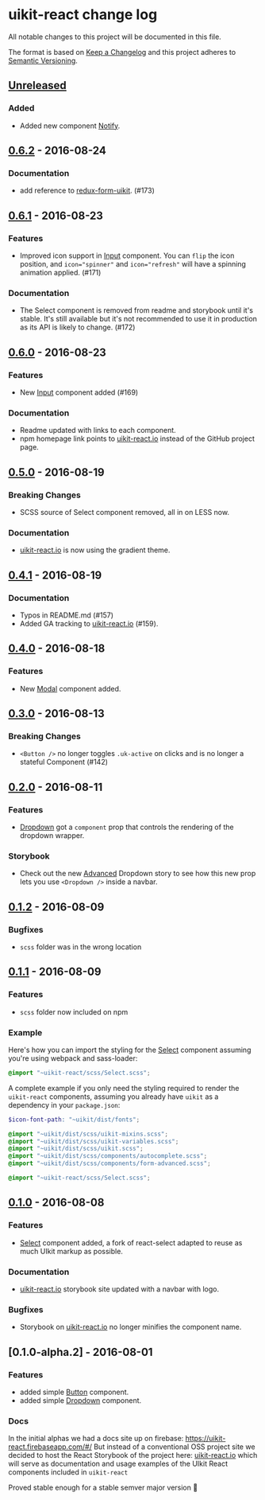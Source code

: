# uikit-react change log

All notable changes to this project will be documented in this file.

The format is based on [Keep a Changelog](http://keepachangelog.com/)
and this project adheres to [Semantic Versioning](http://semver.org/).

## [Unreleased]
### Added
* Added new component [Notify](http://uikit-react.io/?selectedKind=Notify&selectedStory=Basic%20Usage&full=0&down=1&left=1&panelRight=0&downPanel=kadirahq%2Fstorybook-addon-actions%2Factions-panel).

## [0.6.2] - 2016-08-24
### Documentation
* add reference to [redux-form-uikit](https://github.com/stipsan/redux-form-uikit). (#173)

## [0.6.1] - 2016-08-23
### Features
* Improved icon support in [Input](http://uikit-react.io/?selectedKind=Input&selectedStory=Form%20and%20icons&full=0&down=0&left=1&panelRight=0) component. You can `flip` the icon position, and `icon="spinner"` and `icon="refresh"` will have a spinning animation applied. (#171)

### Documentation
* The Select component is removed from readme and storybook until it's stable. It's still available but it's not recommended to use it in production as its API is likely to change. (#172)

## [0.6.0] - 2016-08-23
### Features
* New [Input](http://uikit-react.io/?selectedKind=Input&selectedStory=Basic%20Usage&full=0&down=0&left=1&panelRight=0) component added (#169)

### Documentation
* Readme updated with links to each component.
* npm homepage link points to [uikit-react.io](https://uikit-react.io/) instead of the GitHub project page.

## [0.5.0] - 2016-08-19
### Breaking Changes
* SCSS source of Select component removed, all in on LESS now.

### Documentation
* [uikit-react.io](https://uikit-react.io/) is now using the gradient theme.

## [0.4.1] - 2016-08-19
### Documentation
* Typos in README.md (#157)
* Added GA tracking to [uikit-react.io](https://uikit-react.io/) (#159).

## [0.4.0] - 2016-08-18
### Features
* New [Modal](http://uikit-react.io/?selectedKind=Modal&selectedStory=Basic%20Usage&full=0&down=0&left=1&panelRight=0) component added.

## [0.3.0] - 2016-08-13
### Breaking Changes
* `<Button />` no longer toggles `.uk-active` on clicks and is no longer a stateful Component (#142)

## [0.2.0] - 2016-08-11
### Features
* [Dropdown](https://uikit-react.io/?selectedKind=Dropdown&selectedStory=Basic%20Usage&full=0&down=1&left=1&panelRight=0) got a `component` prop that controls the rendering of the dropdown wrapper.

### Storybook
* Check out the new [Advanced](https://uikit-react.io/?selectedKind=Dropdown&selectedStory=Advanced&full=0&down=1&left=1&panelRight=0) Dropdown story to see how this new prop lets you use `<Dropdown />` inside a navbar.

## [0.1.2] - 2016-08-09
### Bugfixes
* `scss` folder was in the wrong location

## [0.1.1] - 2016-08-09
### Features
* `scss` folder now included on npm

### Example

Here's how you can import the styling for the [Select](http://uikit-react.io/?selectedKind=Select&selectedStory=Basic%20Usage&full=0&down=1&left=1&panelRight=0) component assuming you're using webpack and sass-loader:
```scss
@import "~uikit-react/scss/Select.scss";
```

A complete example if you only need the styling required to render the `uikit-react` components, assuming you already have `uikit` as a dependency in your `package.json`:

```scss
$icon-font-path: "~uikit/dist/fonts";

@import "~uikit/dist/scss/uikit-mixins.scss";
@import "~uikit/dist/scss/uikit-variables.scss";
@import "~uikit/dist/scss/uikit.scss";
@import "~uikit/dist/scss/components/autocomplete.scss";
@import "~uikit/dist/scss/components/form-advanced.scss";

@import "~uikit-react/scss/Select.scss";
```

## [0.1.0] - 2016-08-08
### Features
* [Select](http://uikit-react.io/?selectedKind=Select&selectedStory=Basic%20Usage&full=0&down=0&left=1&panelRight=0) component added, a fork of react-select adapted to reuse as much UIkit markup as possible.

### Documentation
* [uikit-react.io](https://uikit-react.io) storybook site updated with a navbar with logo.

### Bugfixes
* Storybook on [uikit-react.io](https://uikit-react.io) no longer minifies the component name.

## [0.1.0-alpha.2] - 2016-08-01
### Features
* added simple [Button](http://uikit-react.io/?selectedKind=Button&full=0&down=0&left=1&panelRight=0) component.
* added simple [Dropdown](http://uikit-react.io/?selectedKind=Dropdown&selectedStory=Basic%20Usage&full=0&down=0&left=1&panelRight=0) component.

### Docs
In the initial alphas we had a docs site up on firebase: https://uikit-react.firebaseapp.com/#/
But instead of a conventional OSS project site we decided to host the React Storybook of the project here: [uikit-react.io](uikit-react.io) which will serve as documentation and usage examples of the UIkit React components included in `uikit-react`

Proved stable enough for a stable semver major version 💃

[Unreleased]: https://github.com/stipsan/uikit-react/compare/v0.6.13...HEAD
[0.6.2]: https://github.com/stipsan/uikit-react/compare/v0.6.1...v0.6.2
[0.6.1]: https://github.com/stipsan/uikit-react/compare/v0.6.0...v0.6.1
[0.6.0]: https://github.com/stipsan/uikit-react/compare/v0.5.0...v0.6.0
[0.5.0]: https://github.com/stipsan/uikit-react/compare/v0.4.1...v0.5.0
[0.4.1]: https://github.com/stipsan/uikit-react/compare/v0.4.0...v0.4.1
[0.4.0]: https://github.com/stipsan/uikit-react/compare/v0.3.0...v0.4.0
[0.3.0]: https://github.com/stipsan/uikit-react/compare/v0.2.0...v0.3.0
[0.2.0]: https://github.com/stipsan/uikit-react/compare/v0.1.2...v0.2.0
[0.1.2]: https://github.com/stipsan/uikit-react/compare/v0.1.1...v0.1.2
[0.1.1]: https://github.com/stipsan/uikit-react/compare/v0.1.0...v0.1.1
[0.1.0]: https://github.com/stipsan/uikit-react/compare/v0.1.0-alpha.2...v0.1.0
